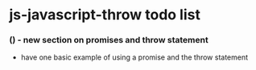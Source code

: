 # js-javascript-throw todo list

### () - new section on promises and throw statement
* have one basic example of using a promise and the throw statement